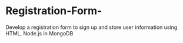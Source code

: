 # Registration-Form-
Develop a registration form to sign up
and store user information using HTML, Node.js in MongoDB
